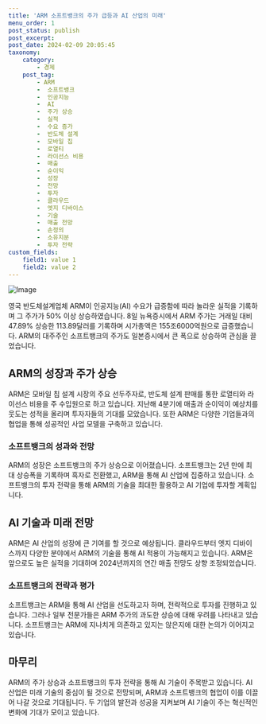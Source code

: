```yaml
---
title: 'ARM 소프트뱅크의 주가 급등과 AI 산업의 미래'
menu_order: 1
post_status: publish
post_excerpt: 
post_date: 2024-02-09 20:05:45
taxonomy:
    category:
        - 경제
    post_tag:
        - ARM
        -  소프트뱅크
        -  인공지능
        -  AI
        -  주가 상승
        -  실적
        -  수요 증가
        -  반도체 설계
        -  모바일 칩
        -  로열티
        -  라이선스 비용
        -  매출
        -  순이익
        -  성장
        -  전망
        -  투자
        -  클라우드
        -  엣지 디바이스
        -  기술
        -  매출 전망
        -  손정의
        -  소유지분
        -  투자 전략
custom_fields:
    field1: value 1
    field2: value 2
---
```


![Image](https://imgnews.pstatic.net/image/293/2024/02/09/0000051550_001_20240209115201343.png?type=w647)

영국 반도체설계업체 ARM이 인공지능(AI) 수요가 급증함에 따라 놀라운 실적을 기록하며 그 주가가 50% 이상 상승하였습니다. 8일 뉴욕증시에서 ARM 주가는 거래일 대비 47.89% 상승한 113.89달러를 기록하며 시가총액은 155조6000억원으로 급증했습니다. ARM의 대주주인 소프트뱅크의 주가도 일본증시에서 큰 폭으로 상승하여 관심을 끌었습니다.
## ARM의 성장과 주가 상승
ARM은 모바일 칩 설계 시장의 주요 선두주자로, 반도체 설계 판매를 통한 로열티와 라이선스 비용을 주 수입원으로 하고 있습니다. 지난해 4분기에 매출과 순이익이 예상치를 웃도는 성적을 올리며 투자자들의 기대를 모았습니다. 또한 ARM은 다양한 기업들과의 협업을 통해 성공적인 사업 모델을 구축하고 있습니다.
### 소프트뱅크의 성과와 전망
ARM의 성장은 소프트뱅크의 주가 상승으로 이어졌습니다. 소프트뱅크는 2년 만에 최대 상승폭을 기록하며 흑자로 전환했고, ARM을 통해 AI 산업에 집중하고 있습니다. 소프트뱅크의 투자 전략을 통해 ARM의 기술을 최대한 활용하고 AI 기업에 투자할 계획입니다.
## AI 기술과 미래 전망
ARM은 AI 산업의 성장에 큰 기여를 할 것으로 예상됩니다. 클라우드부터 엣지 디바이스까지 다양한 분야에서 ARM의 기술을 통해 AI 적용이 가능해지고 있습니다. ARM은 앞으로도 높은 실적을 기대하며 2024년까지의 연간 매출 전망도 상향 조정되었습니다.
### 소프트뱅크의 전략과 평가
소프트뱅크는 ARM을 통해 AI 산업을 선도하고자 하며, 전략적으로 투자를 진행하고 있습니다. 그러나 일부 전문가들은 ARM 주가의 과도한 상승에 대해 우려를 나타내고 있습니다. 소프트뱅크는 ARM에 지나치게 의존하고 있지는 않은지에 대한 논의가 이어지고 있습니다.
## 마무리
ARM의 주가 상승과 소프트뱅크의 투자 전략을 통해 AI 기술이 주목받고 있습니다. AI 산업은 미래 기술의 중심이 될 것으로 전망되며, ARM과 소프트뱅크의 협업이 이를 이끌어 나갈 것으로 기대됩니다. 두 기업의 발전과 성공을 지켜보며 AI 기술이 주는 혁신적인 변화에 기대가 모이고 있습니다.
